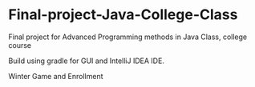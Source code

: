 # Final-project-Java-College-Class
Final project for Advanced Programming methods in Java Class, college course

Build using gradle for GUI and IntelliJ IDEA IDE.

Winter Game and Enrollment

